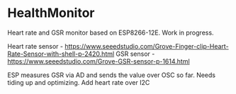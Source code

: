 # HealthMonitor
Heart rate and GSR monitor based on ESP8266-12E.
Work in progress.

Heart rate sensor - https://www.seeedstudio.com/Grove-Finger-clip-Heart-Rate-Sensor-with-shell-p-2420.html
GSR sensor - https://www.seeedstudio.com/Grove-GSR-sensor-p-1614.html

ESP measures GSR via AD and sends the value over OSC so far.
Needs tiding up and optimizing.
Add heart rate over I2C
